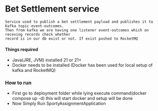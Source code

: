 # Bet Settlement service
    Service used to publish a bet settlement payload and publishes it to Kafka topic event-outcomes. 
    Then from kafka we are having one listener event-outcomes which on receving records check whether
    record is in our db exist or not. If exist pushed to RocketMQ

#### Things required
   * Java(JRE, JVM) installed 21 or 21+ 
   * Docker needs to be installed (Docker has been used for local setup of kafka and RocketMQ)

### How to run
*   First go to deployment folder while lying execute command(docker compose up -d) this will start docker and setup will be done
  * Now Simply Run SportyAssignmentApplication
